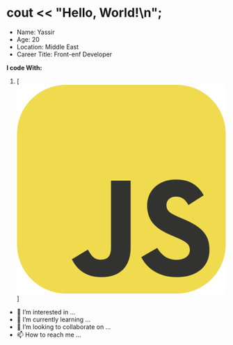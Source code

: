 # cout << "Hello, World!\n";
- Name: Yassir
- Age: 20
- Location: Middle East
- Career Title: Front-enf Developer

**I code With:**
1. [![My Skills](https://github.com/tandpfun/skill-icons/blob/main/icons/JavaScript.svg)]


- 👀 I’m interested in ...
- 🌱 I’m currently learning ...
- 💞️ I’m looking to collaborate on ...
- 📫 How to reach me ...

<!---
YassirHusseini/YassirHusseini is a ✨ special ✨ repository because its `README.md` (this file) appears on your GitHub profile.
You can click the Preview link to take a look at your changes.
--->
